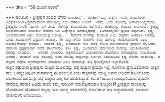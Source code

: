 +++
title = "59 ಮುರನ ನರಕನ"

+++
ಪಂಚಜನ - ಶ್ರೀಕೃಷ್ಣನ ಶಂಖದ ಹೆಸರು `ಪಾಂಚಜನ್ಯ'. ಪಂಚಜನ ಒಬ್ಬ ರಾಕ್ಷಸ. ಇವನು ಶಂಖದೊಳಗೆ ಅವಿತುಕೊಂಡಿರುತ್ತಿದ್ದನಾದುದರಿಂದ ಪಾಂಚಜನ್ಯ ಎಂಬ ಹೆಸರೂ ಬಂದಿದೆ. ಇವನು ಒಂದು ಶಂಖದಲ್ಲಿ ಅಡಗಿಕೊಂಡಿದ್ದನೆಂದೂ ಶ್ರೀಕೃಷ್ಣನು ನೀರಲ್ಲಿ ಮುಳುಗಿ ಎಳೆ ತಂದು ಈತನನ್ನು ಕೊಂದನೆಂದೂ ಕಥೆಗಳಿವೆ. ಪಂಚನನನ್ನು ಕೊಲ್ಲಲು ಕಾರಣವಿದೆ. ಶ್ರೀಕೃಷ್ಣ ಬಲರಾಮಾದಿಗಳು ಸಂದೀಪನೀ ಗುರುಗಳ ಬಳಿ ವಿದ್ಯಾಭ್ಯಾಸ ಮಾಡುತ್ತಿದ್ದರಷ್ಟೆ. ಸಮೀಪದಲ್ಲಿಯೇ ಪ್ರಭಾಸ ತೀರ್ಥವಿದೆ. ಕೃಷ್ಣ ಬಲರಾಮಾದಿಗಳ ಶಿಕ್ಷಣ ಮುಗಿಯುತ್ತ ಬಂದಿತ್ತು.  
ಗುರುಗಳ ಮಗನನ್ನು ಪಂಚಜನ ಎಂಬ ರಾಕ್ಷಸನು ಅಪಹರಿಸಿ ನೀರಿನಲ್ಲಿ ಒಂದು ಶಂಖದೊಳಗೆ ಭದ್ರವಾಗಿ ಅವಿತಿಟ್ಟ. ಈ ಸುದ್ದಿ ತಿಳಿದು ಗುರುಗಳು ತಮ್ಮ ಮಗನನ್ನು ತಂದುಕೊಡಬೇಕು ಎಂಬ ಗುರುದಕ್ಷಿಣೆಯನ್ನು ಕೇಳಿದರು. ಅದರಂತೆ ಕೃಷ್ಣ, ಬಲರಾಮರು ನದೀ ತೀರಕ್ಕೆ ಹೋಗಿ ವರುಣದೇವನಿಗೆ ಪ್ರಾರ್ಥನೆ ಸಲ್ಲಿಸಿದರು. ವರುಣನು ಪ್ರತ್ಯಕ್ಷನಾದಾಗ ನಡೆದ ಘಟನೆಗಳನ್ನೆಲ್ಲ ತಿಳಿಸಿ ಕೃಷ್ಣ, ಬಲರಾಮರು ವರುಣನಿಂದ ಮಗನನ್ನು ಬದುಕಿಸಿಕೊಡುವ ವರನನ್ನು ಬೇಡಿದರು.  
ಅನಂತರ ಸೋದರರು ರಾಕ್ಷಸನೊಂದಿಗೆ ಭಯಂಕರವಾಗಿ ಹೊಡೆದಾಡಿ ಗುರುಪುತ್ರನನ್ನು ಬಿಡಿಸಿಕೊಂಡು ಬಂದರು. ಪಂಚಜನ ಎಂಬ ಶಂಖದಲ್ಲಿ ಅಡಗಿ ಕುಳಿತಿದ್ದ ರಾಕ್ಷಸನನ್ನು ಬರುಣನ ಸಹಾಯದಿಂದ ಕೃಷ್ಣ ಕೊಂದು ಹಾಕಿದನಷ್ಟೆ. ಆ ರಾಕ್ಷಸನ ವಧೆಯ ಸ್ಮರಣಾರ್ಥವಾಗಿ `ಪಂಚಜನ'ಎಂಬ ಶಂಖವನ್ನು ತನ್ನ ಕೈಯಲ್ಲಿಯೇ ಇಟ್ಟುಕೊಂಡ.  
ರಾಕ್ಷಸ ಶತ್ರುವಾದ ಶ್ರೀಕೃಷ್ಣನು ದುಷ್ಟರ ಮೂಲವನ್ನು ಪತ್ತೆ ಹಚ್ಚುವ ಕ್ರಮವೂ ಇಲ್ಲಿ ಸೊಗಸಾಗಿ ಪ್ರಸ್ತಾವಿತವಾಗಿದೆ. ರಾಕ್ಷಸ ರಾಜ ಹಿರಣ್ಯಕಶಿಪುವಿನ ಮಗನಾಗಿದ್ದ ಈ ಪಂಚಜನ ಎಂಬ ರಾಕ್ಷಸನನ್ನು ಮುತ್ತಿ ಅವನು ಅಲ್ಲಿರದೆ ತಪ್ಪಿಸಿಕೊಂಡು ಹೋಗಿರುವ ಜಾಗವನ್ನು ಪತ್ತೆ ಹಚ್ಚಲು ಎಲ್ಲ ಕಡೆ ಹುಡುಕುತ್ತಾರೆ. ಕೊನೆಗೆ ಯಮನ ರಾಜಧಾನಿಯಾದ ಶೈಮಿನೀ ನಗರದಲ್ಲಿ ಹುಡುಕಿ ಹಿಡಿದು ತಂದು ತಮ್ಮ ಗುರುವಿಗೆ ಗುರುದಕ್ಷಿಣೆಯಾಗಿ ಕೊಟ್ಟರಂತೆ! ಶ್ರೀಕೃಷ್ಣನ ಪಾಂಚಜನ್ಯ ಘೋಷದಿಂದ ಹೊರಡುವ ಶಬ್ದವು ಇಡೀ ಯುದ್ಧ ಪಂಚಕಗಳಲ್ಲಿ ಮೊಳಗಿರುವ ರೀತಿ ಅದ್ಭುತವಾಗಿದೆ. ಪಂಚಜನ ನರಕಾಸುರನ ಅನುಯಾಯಿ.